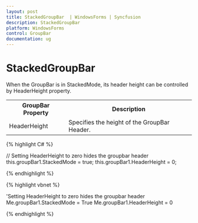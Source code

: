 ```yaml
---
layout: post
title: StackedGroupBar  | WindowsForms | Syncfusion
description: StackedGroupBar 
platform: WindowsForms
control: GroupBar
documentation: ug
---
```

# StackedGroupBar 

When the GroupBar is in StackedMode, its header height can be controlled by HeaderHeight property.



<table>
<tr>
<th>
GroupBar Property</th><th>
Description</th></tr>
<tr>
<td>
HeaderHeight</td><td>
Specifies the height of the GroupBar Header.</td></tr>
</table>

{% highlight C# %}  

// Setting HeaderHeight to zero hides the groupbar header
this.groupBar1.StackedMode = true;
this.groupBar1.HeaderHeight = 0;

{% endhighlight %}

{% highlight vbnet %} 

'Setting HeaderHeight to zero hides the groupbar header
Me.groupBar1.StackedMode = True
Me.groupBar1.HeaderHeight = 0

{% endhighlight %}
